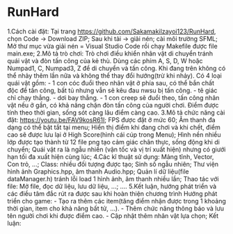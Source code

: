 # RunHard
1.Cách cài đặt:
    Tại trang https://github.com/SakamakiIzayoi123/RunHard, chọn Code -> Download ZIP;
    Sau khi tải -> giải nén;
    cài môi trường SFML;
    Mở thư mục vừa giải nén = Visual Studio Code rồi chạy Makefile được file main.exe;
2.Mô tả trò chơi:
    Trò chơi điều khiển nhân vật di chuyển tránh quái vật và đòn tấn công của kẻ thù.
    Dùng các phím A, S, D, W hoặc Numpad1, C, Numpad3, Z để di chuyển và tấn công.
    Khi đang trên không có thể nhảy thêm lần nữa và không thể thay đổi hướng(trừ khi nhảy).
    Có 4 loại quái vật gồm:
        - 1 con cóc đuổi theo nhân vật ở phía sau, có thể bắn chất độc để tấn công, bất tủ nhưng vẫn sẽ kêu đau nwsu bị tấn công.
        - tê giác chỉ chạy thẳng.
        - dơi bay thẳng.
        - 1 con creep sẽ đuổi theo, tấn công nhân vật nếu ở gần, có khả năng chặn đòn tấn công của người chơi.
    Điểm được tính theo thời gian, sống sót càng lâu điểm càng cao.
3.Mô tả chức năng cài đặt:
    https://youtu.be/FAV9kosR61I;
    FPS được đặt ở mức 60;
    Âm thanh đa dạng có thể bật tắt tại menu;
    Hiển thị điểm khi đang chơi và khi chết, điểm cao sẽ được lưu lại ở High Score(hình cái cúp trong Menu);
    Hình nền nhiều lớp được tạo thành từ 12 file png tạo cảm giác chân thực, sống động khi di chuyển;
    Quái vật ra là ngẫu nhiền (vận tốc và vị trí xuất hiện) nhưng có giưới hạn tối đa xuất hiện cùng lúc;
4.Các kĩ thuật sử dụng:
    Mảng tĩnh, Vector, Con trỏ, ...;
    Class: nhiều đối tượng được tạo;
    Sinh số ngẫu nhiên;
    Thư viện hình ảnh Graphics.hpp, âm thanh Audio.hpp;
    Quản lí dữ liệu(file dataManager.h) tránh lỗi load 1 hình ảnh, âm thanh nhiều lần;
    Thao tác với file: Mở file, đọc dữ liệu, lưu dữ liệu, ...;
    ....
5.Kết luận, hướng phát triển và các điều tâm đắc rút ra được sau khi hoàn thiện chương trình
    Hướng phát triển cho game: 
        - Tạo ra thêm các item(tăng điểm nhận được trong 1 khoảng thời gian, item cho khả năng bất tử, ...).
        - Thêm chức năng thông báo và lưu tên người chơi khi được điểm cao.
        - Cập nhật thêm nhân vật lựa chọn;
    Kết luận:
